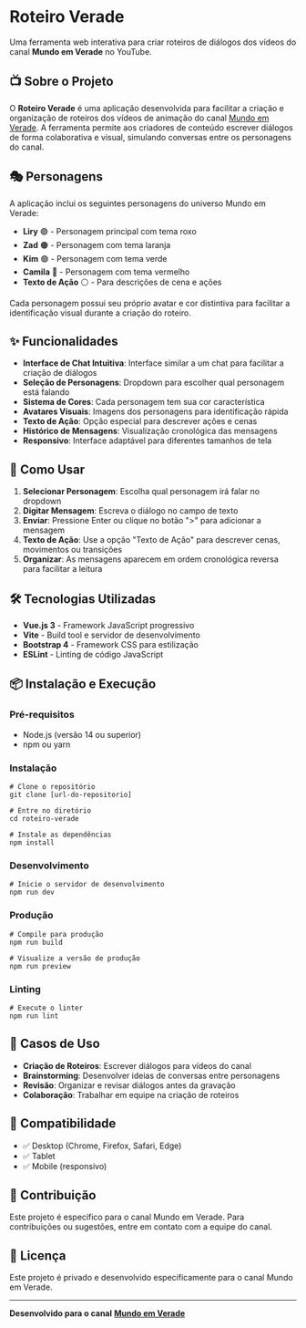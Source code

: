 # Roteiro Verade

Uma ferramenta web interativa para criar roteiros de diálogos dos vídeos do canal **Mundo em Verade** no YouTube.

## 📺 Sobre o Projeto

O **Roteiro Verade** é uma aplicação desenvolvida para facilitar a criação e organização de roteiros dos vídeos de animação do canal [Mundo em Verade](https://www.youtube.com/@mundo.em.verade). A ferramenta permite aos criadores de conteúdo escrever diálogos de forma colaborativa e visual, simulando conversas entre os personagens do canal.

## 🎭 Personagens

A aplicação inclui os seguintes personagens do universo Mundo em Verade:

*   **Liry** 🟣 - Personagem principal com tema roxo
*   **Zad** 🟠 - Personagem com tema laranja
*   **Kim** 🟢 - Personagem com tema verde
*   **Camila** 🔴 - Personagem com tema vermelho
*   **Texto de Ação** ⚪ - Para descrições de cena e ações

Cada personagem possui seu próprio avatar e cor distintiva para facilitar a identificação visual durante a criação do roteiro.

## ✨ Funcionalidades

*   **Interface de Chat Intuitiva**: Interface similar a um chat para facilitar a criação de diálogos
*   **Seleção de Personagens**: Dropdown para escolher qual personagem está falando
*   **Sistema de Cores**: Cada personagem tem sua cor característica
*   **Avatares Visuais**: Imagens dos personagens para identificação rápida
*   **Texto de Ação**: Opção especial para descrever ações e cenas
*   **Histórico de Mensagens**: Visualização cronológica das mensagens
*   **Responsivo**: Interface adaptável para diferentes tamanhos de tela

## 🚀 Como Usar

1.  **Selecionar Personagem**: Escolha qual personagem irá falar no dropdown
2.  **Digitar Mensagem**: Escreva o diálogo no campo de texto
3.  **Enviar**: Pressione Enter ou clique no botão ">" para adicionar a mensagem
4.  **Texto de Ação**: Use a opção "Texto de Ação" para descrever cenas, movimentos ou transições
5.  **Organizar**: As mensagens aparecem em ordem cronológica reversa para facilitar a leitura

## 🛠️ Tecnologias Utilizadas

*   **Vue.js 3** - Framework JavaScript progressivo
*   **Vite** - Build tool e servidor de desenvolvimento
*   **Bootstrap 4** - Framework CSS para estilização
*   **ESLint** - Linting de código JavaScript

## 📦 Instalação e Execução

### Pré-requisitos

*   Node.js (versão 14 ou superior)
*   npm ou yarn

### Instalação

```
# Clone o repositório
git clone [url-do-repositorio]

# Entre no diretório
cd roteiro-verade

# Instale as dependências
npm install
```

### Desenvolvimento

```
# Inicie o servidor de desenvolvimento
npm run dev
```

### Produção

```
# Compile para produção
npm run build

# Visualize a versão de produção
npm run preview
```

### Linting

```
# Execute o linter
npm run lint
```

## 🎯 Casos de Uso

*   **Criação de Roteiros**: Escrever diálogos para vídeos do canal
*   **Brainstorming**: Desenvolver ideias de conversas entre personagens
*   **Revisão**: Organizar e revisar diálogos antes da gravação
*   **Colaboração**: Trabalhar em equipe na criação de roteiros

## 📱 Compatibilidade

*   ✅ Desktop (Chrome, Firefox, Safari, Edge)
*   ✅ Tablet
*   ✅ Mobile (responsivo)

## 🤝 Contribuição

Este projeto é específico para o canal Mundo em Verade. Para contribuições ou sugestões, entre em contato com a equipe do canal.

## 📄 Licença

Este projeto é privado e desenvolvido especificamente para o canal Mundo em Verade.

---

**Desenvolvido para o canal** [**Mundo em Verade**](https://www.youtube.com/@mundo.em.verade)